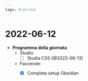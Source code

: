 ```yaml
---
tags: #journal
---
```

# 2022-06-12

- **Programma della giornata**
	- Studio:
		- [ ] Studia CSS (@2022-06-13)
	- Faccende:
		- [x] Completa setup Obsidian


